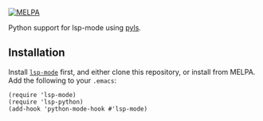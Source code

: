 [![MELPA](https://melpa.org/packages/lsp-python-badge.svg)](https://melpa.org/#/lsp-python)

Python support for lsp-mode using [pyls](https://github.com/palantir/python-language-server).

## Installation

Install [`lsp-mode`](https://github.com/emacs-lsp/lsp-mode) first, and either clone
this repository, or install from MELPA. Add the following to your `.emacs`:

```emacs-lisp
(require 'lsp-mode)
(require 'lsp-python)
(add-hook 'python-mode-hook #'lsp-mode)
```
